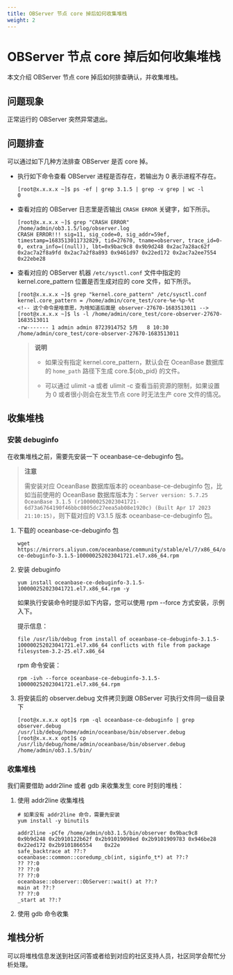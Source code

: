 ```yaml
---
title: OBServer 节点 core 掉后如何收集堆栈
weight: 2
---
```

# **OBServer 节点 core 掉后如何收集堆栈**

本文介绍 OBServer 节点 core 掉后如何排查确认，并收集堆栈。

## **问题现象**

正常运行的 OBServer 突然异常退出。

## **问题排查**

可以通过如下几种方法排查 OBServer 是否 core 掉。

- 执行如下命令查看 OBServer 进程是否存在，若输出为 0 表示进程不存在。
  
  ```shell
  [root@x.x.x.x ~]$ ps -ef | grep 3.1.5 | grep -v grep | wc -l
  0
  ```

- 查看对应的 OBServer 日志里是否输出 `CRASH ERROR` 关键字，如下所示。
  
  ```shell
  [root@x.x.x.x ~]$ grep "CRASH ERROR" /home/admin/ob3.1.5/log/observer.log
  CRASH ERROR!!! sig=11, sig_code=0, sig_addr=59ef, timestamp=1683513011732829, tid=27670, tname=observer, trace_id=0-0, extra_info=((null)), lbt=0x9bac9c8 0x9b9d248 0x2ac7a28ac62f 0x2ac7a2f8a9fd 0x2ac7a2f8a893 0x9461d97 0x22ed172 0x2ac7a2ee7554 0x22ebe28
  ```

- 查看对应的 OBServer 机器 `/etc/sysctl.conf` 文件中指定的 kernel.core_pattern 位置是否生成对应的 core 文件，如下所示。
  
  ```shell
  [root@x.x.x.x ~]$ grep "kernel.core_pattern" /etc/sysctl.conf
  kernel.core_pattern = /home/admin/core_test/core-%e-%p-%t
  <!-- 这个命令是啥意思，为啥知道后面是 observer-27670-1683513011 -->
  [root@x.x.x.x ~]$ ls -l /home/admin/core_test/core-observer-27670-1683513011
  -rw------- 1 admin admin 8723914752 5月   8 10:30 /home/admin/core_test/core-observer-27670-1683513011
  ```
  
  > **说明**
  >
  > - 如果没有指定 kernel.core_pattern，默认会在 OceanBase 数据库的 `home_path` 路径下生成 core.${ob_pid} 的文件。
  >
  > - 可以通过 ulimit -a 或者 ulimit -c 查看当前资源的限制，如果设置为 0 或者很小则会在发生节点 core 时无法生产 core 文件的情况。

## **收集堆栈**

### **安装 debuginfo**

在收集堆栈之前，需要先安装一下 oceanbase-ce-debuginfo 包。

> **注意**
>
> 需安装对应 OceanBase 数据库版本的 oceanbase-ce-debuginfo 包，比如当前使用的 OceanBase 数据库版本为：`Server version: 5.7.25 OceanBase 3.1.5 (r100000252023041721-6d73a6764190f46bbc0805dc27eea5ab08e1920c) (Built Apr 17 2023 21:10:15)`，则下载对应的 V3.1.5 版本 oceanbase-ce-debuginfo 包。

1. 下载的 oceanbase-ce-debuginfo 包

   ```shell
   wget https://mirrors.aliyun.com/oceanbase/community/stable/el/7/x86_64/oceanbase-ce-debuginfo-3.1.5-100000252023041721.el7.x86_64.rpm
   ```

2. 安装 debuginfo

   ```shell
   yum install oceanbase-ce-debuginfo-3.1.5-100000252023041721.el7.x86_64.rpm -y
   ```

   如果执行安装命令时提示如下内容，您可以使用 rpm --force 方式安装，示例入下。
  
   提示信息：

   ```shell
   file /usr/lib/debug from install of oceanbase-ce-debuginfo-3.1.5-100000252023041721.el7.x86_64 conflicts with file from package filesystem-3.2-25.el7.x86_64
   ```

   rpm 命令安装：

   ```shell
   rpm -ivh --force oceanbase-ce-debuginfo-3.1.5-100000252023041721.el7.x86_64.rpm
   ```

3. 将安装后的 observer.debug 文件拷贝到跟 OBServer 可执行文件同一级目录下

   ```shell
   [root@x.x.x.x opt]$ rpm -ql oceanbase-ce-debuginfo | grep observer.debug
   /usr/lib/debug/home/admin/oceanbase/bin/observer.debug
   [root@x.x.x.x opt]$ cp /usr/lib/debug/home/admin/oceanbase/bin/observer.debug /home/admin/ob3.1.5/bin/
   ```

### **收集堆栈**

我们需要借助 addr2line 或者 gdb 来收集发生 core 时刻的堆栈：

1. 使用 addr2line 收集堆栈

   ```shell
   # 如果没有 addr2line 命令，需要先安装 
   yum install -y binutils
   
   addr2line -pCfe /home/admin/ob3.1.5/bin/observer 0x9bac9c8 0x9b9d248 0x2b910122b62f 0x2b91019098ed 0x2b9101909783 0x946be28 0x22ed172 0x2b9101866554    0x22e
   safe_backtrace at ??:?
   oceanbase::common::coredump_cb(int, siginfo_t*) at ??:?
   ?? ??:0
   ?? ??:0
   ?? ??:0
   oceanbase::observer::ObServer::wait() at ??:?
   main at ??:?
   ?? ??:0
   _start at ??:?
   ```

2. 使用 gdb 命令收集
<!-- 没有写命令 -->

## **堆栈分析**

可以将堆栈信息发送到社区问答或者给到对应的社区支持人员，社区同学会帮忙分析处理。

